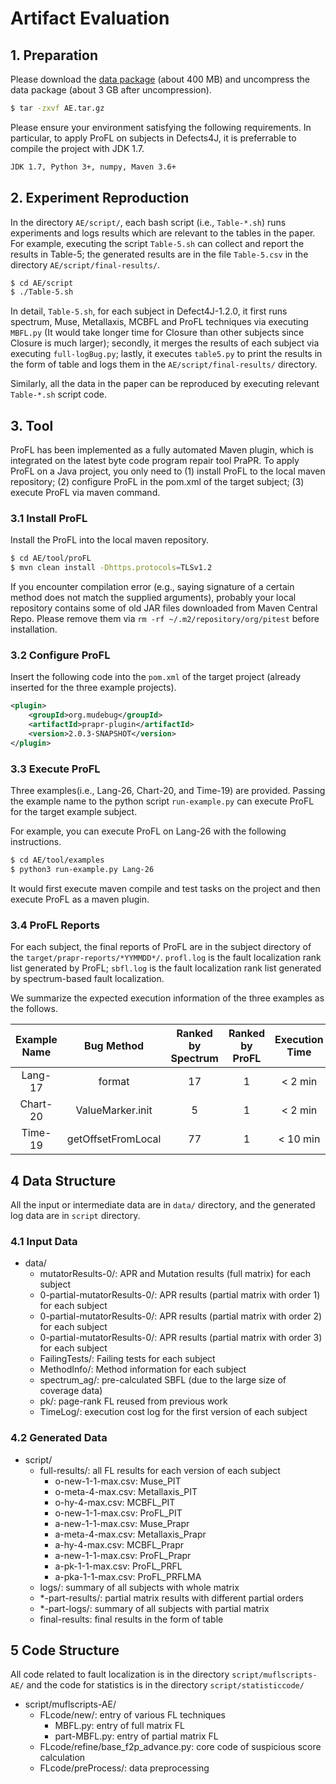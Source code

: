 # Artifact Evaluation


## 1. Preparation

Please download the [data package](https://drive.google.com/file/d/1G_eXRHwmzHvcLnkLw11fjJycdtWdXWzn/view?usp=sharing) (about 400 MB) and uncompress the data package (about 3 GB after uncompression).

``` sh
$ tar -zxvf AE.tar.gz
```

Please ensure your environment satisfying the following requirements. In particular, to apply ProFL on subjects in Defects4J, it is preferrable to compile the project with JDK 1.7. 

``` sh
JDK 1.7, Python 3+, numpy, Maven 3.6+
```



## 2. Experiment Reproduction
In the directory `AE/script/`, each bash script (i.e., `Table-*.sh`) runs experiments and logs results which are relevant to the tables in the paper. 
For example, executing the script `Table-5.sh` can collect and report the results in Table-5; the generated results are in the file `Table-5.csv` in the directory `AE/script/final-results/`.

```sh
$ cd AE/script
$ ./Table-5.sh
```
In detail, `Table-5.sh`, for each subject in Defect4J-1.2.0, it first runs spectrum, Muse, Metallaxis, MCBFL and ProFL techniques via executing `MBFL.py` (It would take longer time for Closure than other subjects since Closure is much larger);
secondly, it merges the results of each subject via executing `full-logBug.py`; lastly, it executes `table5.py` to print the results in the form of table and logs them in the `AE/script/final-results/` directory.

Similarly, all the data in the paper can be reproduced by executing relevant `Table-*.sh` script code.


## 3. Tool
ProFL has been implemented as a fully automated Maven plugin, 
which is integrated on the latest byte code program repair tool PraPR. 
To apply ProFL on a Java project,  you only need to 
(1) install ProFL to the local maven repository; 
(2) configure ProFL in the pom.xml of the target subject; 
(3) execute ProFL via maven command.



### 3.1 Install ProFL
Install the ProFL into the local maven repository. 

```sh
$ cd AE/tool/proFL
$ mvn clean install -Dhttps.protocols=TLSv1.2
```

If you encounter compilation error (e.g., saying signature of a certain method does not match the supplied arguments), probably your local repository contains some of old JAR files downloaded from Maven Central Repo. Please remove them via `rm -rf ~/.m2/repository/org/pitest` before installation.


### 3.2 Configure ProFL
Insert the following code into the `pom.xml` of the target project (already inserted for the three example projects).


```xml
<plugin>
	<groupId>org.mudebug</groupId>
	<artifactId>prapr-plugin</artifactId>
	<version>2.0.3-SNAPSHOT</version>
</plugin>
```


### 3.3 Execute ProFL
Three examples(i.e., Lang-26, Chart-20, and Time-19) are provided.
Passing the example name to the python script `run-example.py` can execute ProFL for the target example subject.

For example, you can execute ProFL on Lang-26 with the following instructions.

```sh
$ cd AE/tool/examples
$ python3 run-example.py Lang-26
```

It would first execute maven compile and test tasks on the project
and then execute ProFL as a maven plugin.

### 3.4 ProFL Reports
For each subject, the final reports of ProFL are in the subject directory of the `target/prapr-reports/*YYMMDD*/`.
`profl.log` is the fault localization rank list generated by ProFL;
`sbfl.log` is the fault localization rank list generated by spectrum-based fault localization.

We summarize the expected execution information of the three examples as the follows.

Example Name | Bug Method | Ranked by Spectrum | Ranked by ProFL |  Execution Time|
:-: | :-: | :-: | :-: | :-:
Lang-17 | format | 17 | 1 | < 2 min|
Chart-20|ValueMarker.init | 5 | 1 | < 2 min|
Time-19| getOffsetFromLocal | 77| 1 | < 10 min|


## 4 Data Structure 
All the input or intermediate data are in `data/` directory, 
and the generated log data are  in `script` directory.

### 4.1 Input Data
* data/
	* mutatorResults-0/: APR and Mutation results (full matrix) for each subject
	* 0-partial-mutatorResults-0/: APR results (partial matrix with order 1) for each subject
	* 0-partial-mutatorResults-0/: APR results (partial matrix with order 2) for each subject
	* 0-partial-mutatorResults-0/: APR results (partial matrix with order 3) for each subject
	* FailingTests/: Failing tests for each subject
	* MethodInfo/: Method information for each subject
	* spectrum_ag/: pre-calculated SBFL (due to the large size of coverage data)
	* pk/: page-rank FL reused from previous work
	* TimeLog/: execution cost log for the first version of each subject
	
	
### 4.2 Generated Data
* script/
	* full-results/: all FL results for each version of each subject
		* o-new-1-1-max.csv: Muse_PIT
		* o-meta-4-max.csv: Metallaxis_PIT
		* o-hy-4-max.csv: MCBFL_PIT
		* o-new-1-1-max.csv: ProFL_PIT
		* a-new-1-1-max.csv: Muse_Prapr
		* a-meta-4-max.csv: Metallaxis_Prapr
		* a-hy-4-max.csv: MCBFL_Prapr
		* a-new-1-1-max.csv: ProFL_Prapr
		* a-pk-1-1-max.csv: ProFL_PRFL
		* a-pka-1-1-max.csv: ProFL_PRFLMA
	* logs/: summary of all subjects with whole matrix
	* *-part-results/: partial matrix results with different partial orders
	* *-part-logs/: summary of all subjects with partial matrix
	* final-results: final results in the form of table
	

		

## 5 Code Structure 
All code related to fault localization is in the directory `script/muflscripts-AE/` and 
the code for statistics is in the directory `script/statisticcode/`

* script/muflscripts-AE/
	* FLcode/new/: entry of various FL techniques
		* MBFL.py: entry of full matrix FL
		* part-MBFL.py: entry of partial matrix FL
	* FLcode/refine/base_f2p_advance.py: core code of suspicious score calculation
	* FLcode/preProcess/: data preprocessing
	

